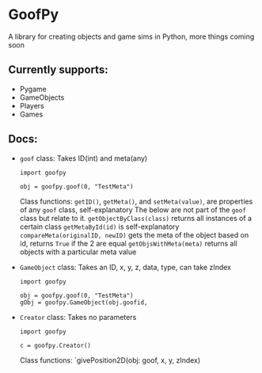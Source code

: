 # GoofPy
A library for creating objects and game sims in Python, more things coming soon

## Currently supports:
- Pygame
- GameObjects
- Players
- Games

## Docs:
- `goof` class:
Takes ID(int) and meta(any)
  ```
  import goofpy
  
  obj = goofpy.goof(0, "TestMeta")
  
  ```
  Class functions:
  `getID()`, `getMeta()`, and `setMeta(value)`, are properties of any `goof` class, self-explanatory
  The below are not part of the `goof` class but relate to it.
  `getObjectByClass(class)` returns all instances of a certain class
  `getMetaById(id)` is self-explanatory
  `compareMeta(originalID, newID)` gets the meta of the object based on id, returns `True` if the 2 are equal
  `getObjsWithMeta(meta)` returns all objects with a particular meta value

- `GameObject` class:
Takes an ID, x, y, z, data, type, can take zIndex
  ```
  import goofpy

  obj = goofpy.goof(0, "TestMeta")
  gObj = goofpy.GameObject(obj.goofid, 
  ```
- `Creator` class:
Takes no parameters
  ```
  import goofpy

  c = goofpy.Creator()
  ```
  Class functions:
  `givePosition2D(obj: goof, x, y, zIndex) 
